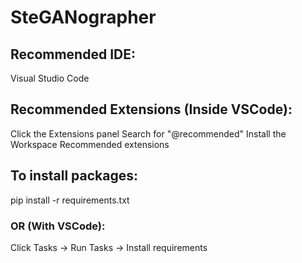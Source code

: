 # SteGANographer

## Recommended IDE:
Visual Studio Code

## Recommended Extensions (Inside VSCode):
Click the Extensions panel
Search for "@recommended"
Install the Workspace Recommended extensions

## To install packages:
pip install -r requirements.txt
### OR (With VSCode):
Click Tasks -> Run Tasks -> Install requirements
